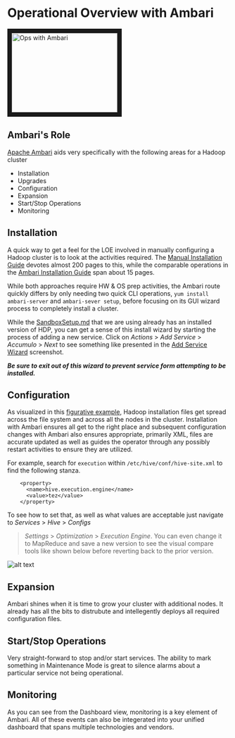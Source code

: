 # Operational Overview with Ambari

<a href="http://www.youtube.com/watch?feature=player_embedded&v=AWRMQmLmuMk" target="_blank"><img src="http://img.youtube.com/vi/AWRMQmLmuMk/0.jpg" 
alt="Ops with Ambari" width="240" height="180" border="10" /></a>

## Ambari's Role

[Apache Ambari](http://ambari.apache.org/ "Ambari") aids very specifically with the following areas for a Hadoop cluster

* Installation
* Upgrades
* Configuration
* Expansion
* Start/Stop Operations
* Monitoring

## Installation

A quick way to get a feel for the LOE involved in manually configuring
a Hadoop cluster is to look at the activities required.  The 
[Manual Installation Guide](http://docs.hortonworks.com/HDPDocuments/HDP2/HDP-2.3.4/bk_installing_manually_book/bk_installing_manually_book-20151221.pdf "Manual Install")
devotes almost 200 pages to this, while the comparable 
operations in the 
[Ambari Installation Guide](http://docs.hortonworks.com/HDPDocuments/Ambari-2.2.0.0/bk_Installing_HDP_AMB/bk_Installing_HDP_AMB-20151221.pdf "Ambari Install")
span about 15 pages.

While both approaches require HW & OS prep activities, the Ambari route
quickly differs by only needing two quick CLI operations, 
```yum install ambari-server``` and ```ambari-sever setup```, before
focusing on its GUI wizard process to completely install a cluster.

While the [SandboxSetup.md](../SandboxSetup.md) that we are using already
has an installed version of HDP, you can get a sense of this install wizard
by starting the process of adding a new service.  Click on _Actions_ > 
_Add Service_ > _Accumulo_ > _Next_ to see something like presented in the
[Add Service Wizard](./images/AddServiceWizard.png) screenshot.

**_Be sure to exit out of this wizard to prevent service form attempting
to be installed._**

## Configuration

As visualized in this [figurative example](./images/HadoopFiles.png), Hadoop installation files get spread across the file system and across all the nodes
in the cluster.  Installation with Ambari ensures all get to the right place
and subsequent configuration changes with Ambari also ensures appropriate, 
primarily XML, files are accurate updated as well as guides the operator 
through any possibly restart activities to ensure they are utilized.

For example, search for `execution` within `/etc/hive/conf/hive-site.xml` to 
find the following stanza.

```
    <property>
      <name>hive.execution.engine</name>
      <value>tez</value>
    </property>
```

To see how to set that, as well as what values are acceptable just navigate to _Services_ > _Hive_ > _Configs_
> _Settings_ > _Optimization_ > _Execution Engine_.  You
can even change it to MapReduce and save a new version to 
see the visual compare tools like shown below
before reverting back to the prior version.

![alt text](./images/ExecutionEngineChange.png "config diff")
 
## Expansion

Ambari shines when it is time to grow your cluster with additional nodes.  It
already has all the bits to distrubute and intellegently deploys all required
configuration files.  

## Start/Stop Operations

Very straight-forward to stop and/or start services.  The ability to mark
something in Maintenance Mode is great to silence alarms about a particular
service not being operational.

## Monitoring

As you can see from the Dashboard view, monitoring is a key element of Ambari.
All of these events can also be integerated into your unified dashboard that
spans multiple technologies and vendors.
